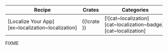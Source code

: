 | Recipe | Crates | Categories |
|--------|--------|------------|
| [Localize Your App][ex~localization~localization] | {{!crate }} | [![cat~localization][cat~localization~badge]][cat~localization] |

<div class="hidden">
FIXME
</div>
